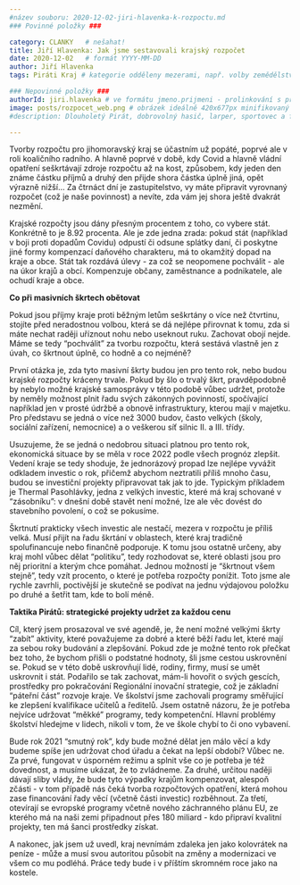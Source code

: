 ```yaml
---
#název souboru: 2020-12-02-jiri-hlavenka-k-rozpoctu.md
### Povinné položky ###

category: CLANKY   # nešahat!
title: Jiří Hlavenka: Jak jsme sestavovali krajský rozpočet
date: 2020-12-02   # formát YYYY-MM-DD
author: Jiří Hlavenka
tags: Piráti Kraj # kategorie odděleny mezerami, např. volby zemědělství životní-prostředí piráti (viz https://jihomoravsky.pirati.cz/tags/)

### Nepovinné položky ###
authorId: jiri.hlavenka # ve formátu jmeno.prijmeni - prolinkování s profilem přes uid
image: posts/rozpocet_web.png # obrázek ideálně 420x677px minifikovaný přes https://tinypng.com/
#description: Dlouholetý Pirát, dobrovolný hasič, larper, sportovec a fanda 3D tisku stojí v čele jihomoravské pirátské kandidátky. S čím vede Piráty na kraj?

---
```


Tvorby rozpočtu pro jihomoravský kraj se účastním už popáté, poprvé ale v roli koaličního radního. A hlavně poprvé v době, kdy Covid a hlavně vládní opatření seškrtávají zdroje rozpočtu až na kost, způsobem, kdy jeden den známe částku příjmů a druhý den přijde shora částka úplně jiná, opět výrazně nižší… Za čtrnáct dní je zastupitelstvo, vy máte připravit vyrovnaný rozpočet (což je naše povinnost) a nevíte, zda vám jej shora ještě dvakrát nezmění.

Krajské rozpočty jsou dány přesným procentem z toho, co vybere stát. Konkrétně to je 8.92 procenta. Ale je zde jedna zrada: pokud stát (například v boji proti dopadům Covidu) odpustí či odsune splátky daní, či poskytne jiné formy kompenzací daňového charakteru, má to okamžitý dopad na kraje a obce. Stát tak rozdává úlevy - za což se neopomene pochválit -  ale na úkor krajů a obcí. Kompenzuje občany, zaměstnance a podnikatele, ale ochudí kraje a obce.

**Co při masivních škrtech obětovat**

Pokud jsou příjmy kraje proti běžným letům seškrtány o více než čtvrtinu, stojíte před neradostnou volbou, která se dá nejlépe přirovnat k tomu, zda si máte nechat raději uříznout nohu nebo useknout ruku. Zachovat obojí nejde. Máme se tedy “pochválit” za tvorbu rozpočtu, která sestává vlastně jen z úvah, co škrtnout úplně, co hodně a co nejméně?

První otázka je, zda tyto masivní škrty budou jen pro tento rok, nebo budou krajské rozpočty kráceny trvale. Pokud by šlo o trvalý škrt, pravděpodobně by nebylo možné krajské samosprávy v této podobě vůbec udržet, protože by neměly možnost plnit řadu svých zákonných povinností, spočívající například jen v prosté údržbě a obnově infrastruktury, kterou mají v majetku. Pro představu se jedná o více než 3000 budov, často velkých (školy, sociální zařízení, nemocnice) a o veškerou síť silnic II. a III. třídy. 

Usuzujeme, že se jedná o nedobrou situaci platnou pro tento rok, ekonomická situace by se měla v roce 2022 podle všech prognóz zlepšit. Vedení kraje se tedy shoduje, že jednorázový propad lze nejlépe vyvážit odkladem investic o rok, přičemž abychom neztratili příliš mnoho času, budou se investiční projekty připravovat tak jak to jde. Typickým příkladem je Thermal Pasohlávky, jedna z velkých investic, které má kraj schované v “zásobníku”: v dnešní době stavět není možné, lze ale věc dovést do stavebního povolení, o což se pokusíme.

Škrtnutí prakticky všech investic ale nestačí, mezera v rozpočtu je příliš velká. Musí přijít na řadu škrtání v oblastech, které kraj tradičně spolufinancuje nebo finančně podporuje. K tomu jsou ostatně určeny, aby kraj mohl vůbec dělat “politiku”, tedy rozhodovat se, které oblasti jsou pro něj prioritní a kterým chce pomáhat. Jednou možností je “škrtnout všem stejně”, tedy vzít procento, o které je potřeba rozpočty ponížit. Toto jsme ale rychle zavrhli, poctivější je skutečně se podívat na jednu výdajovou položku po druhé a šetřit tam, kde to bolí méně.

**Taktika Pirátů: strategické projekty udržet za každou cenu**

Cíl, který jsem prosazoval ve své agendě, je, že není možné velkými škrty “zabít” aktivity, které považujeme za dobré a které běží řadu let, které mají za sebou roky budování a zlepšování. Pokud zde je možné tento rok přečkat bez toho, že bychom přišli o podstatné hodnoty, šli jsme cestou uskrovnění se. Pokud se v této době uskrovňují lidé, rodiny, firmy, musí se umět uskrovnit i stát. Podařilo se tak zachovat, mám-li hovořit o svých gescích, prostředky pro pokračování Regionální inovační strategie, což je základní “páteřní část” rozvoje kraje. Ve školství jsme zachovali programy směřující ke zlepšení kvalifikace učitelů a ředitelů. Jsem ostatně názoru, že je potřeba nejvíce udržovat “měkké” programy, tedy kompetenční. Hlavní problémy školství hledejme v lidech, nikoli v tom, že ve škole chybí to či ono vybavení.

Bude rok 2021 “smutný rok”, kdy bude možné dělat jen málo věcí a kdy budeme spíše jen udržovat chod úřadu a čekat na lepší období? Vůbec ne. Za prvé, fungovat v úsporném režimu a splnit vše co je potřeba je též dovednost, a musíme ukázat, že to zvládneme. Za druhé, určitou naději dávají sliby vlády, že bude tyto výpadky krajům kompenzovat, alespoň zčásti - v tom případě nás čeká tvorba rozpočtových opatření, která mohou zase financování řady věcí (včetně části investic) rozběhnout. Za třetí, otevírají se evropské programy včetně nového záchranného plánu EU, ze kterého má na naši zemi připadnout přes 180 miliard - kdo připraví kvalitní projekty, ten má šanci prostředky získat.

A nakonec, jak jsem už uvedl, kraj nevnímám zdaleka jen jako kolovrátek na peníze - může a musí svou autoritou působit na změny a modernizaci ve všem co mu podléhá. Práce tedy bude i v příštím skromném roce jako na kostele.
